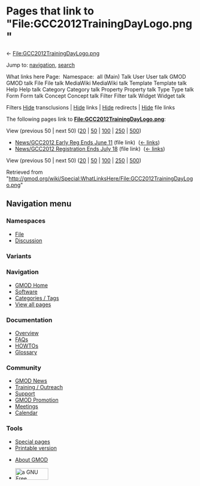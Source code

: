 <div id="mw-page-base" class="noprint">

</div>

<div id="mw-head-base" class="noprint">

</div>

<div id="content" class="mw-body" role="main">

<span id="top"></span>

<div id="mw-js-message" style="display:none;">

</div>



# <span dir="auto">Pages that link to "File:GCC2012TrainingDayLogo.png"</span>

<div id="bodyContent">

<div id="contentSub">

←
[File:GCC2012TrainingDayLogo.png](/wiki/File:GCC2012TrainingDayLogo.png "File:GCC2012TrainingDayLogo.png")

</div>

<div id="jump-to-nav" class="mw-jump">

Jump to: [navigation](#mw-navigation), [search](#p-search)

</div>

<div id="mw-content-text">

What links here Page:  Namespace:  all (Main) Talk User User talk GMOD
GMOD talk File File talk MediaWiki MediaWiki talk Template Template talk
Help Help talk Category Category talk Property Property talk Type Type
talk Form Form talk Concept Concept talk Filter Filter talk Widget
Widget talk

Filters
[Hide](/mediawiki/index.php?title=Special:WhatLinksHere/File:GCC2012TrainingDayLogo.png&hidetrans=1 "Special:WhatLinksHere/File:GCC2012TrainingDayLogo.png")
transclusions \|
[Hide](/mediawiki/index.php?title=Special:WhatLinksHere/File:GCC2012TrainingDayLogo.png&hidelinks=1 "Special:WhatLinksHere/File:GCC2012TrainingDayLogo.png")
links \|
[Hide](/mediawiki/index.php?title=Special:WhatLinksHere/File:GCC2012TrainingDayLogo.png&hideredirs=1 "Special:WhatLinksHere/File:GCC2012TrainingDayLogo.png")
redirects \|
[Hide](/mediawiki/index.php?title=Special:WhatLinksHere/File:GCC2012TrainingDayLogo.png&hideimages=1 "Special:WhatLinksHere/File:GCC2012TrainingDayLogo.png")
file links

The following pages link to
**[File:GCC2012TrainingDayLogo.png](/wiki/File:GCC2012TrainingDayLogo.png "File:GCC2012TrainingDayLogo.png")**:

View (previous 50 \| next 50)
([20](/mediawiki/index.php?title=Special:WhatLinksHere/File:GCC2012TrainingDayLogo.png&limit=20 "Special:WhatLinksHere/File:GCC2012TrainingDayLogo.png")
\|
[50](/mediawiki/index.php?title=Special:WhatLinksHere/File:GCC2012TrainingDayLogo.png&limit=50 "Special:WhatLinksHere/File:GCC2012TrainingDayLogo.png")
\|
[100](/mediawiki/index.php?title=Special:WhatLinksHere/File:GCC2012TrainingDayLogo.png&limit=100 "Special:WhatLinksHere/File:GCC2012TrainingDayLogo.png")
\|
[250](/mediawiki/index.php?title=Special:WhatLinksHere/File:GCC2012TrainingDayLogo.png&limit=250 "Special:WhatLinksHere/File:GCC2012TrainingDayLogo.png")
\|
[500](/mediawiki/index.php?title=Special:WhatLinksHere/File:GCC2012TrainingDayLogo.png&limit=500 "Special:WhatLinksHere/File:GCC2012TrainingDayLogo.png"))

- [News/GCC2012 Early Reg Ends June
  11](/wiki/News/GCC2012_Early_Reg_Ends_June_11 "News/GCC2012 Early Reg Ends June 11")
  (file link) ‎ <span class="mw-whatlinkshere-tools">([←
  links](/mediawiki/index.php?title=Special:WhatLinksHere&target=News%2FGCC2012+Early+Reg+Ends+June+11 "Special:WhatLinksHere"))</span>
- [News/GCC2012 Registration Ends July
  18](/wiki/News/GCC2012_Registration_Ends_July_18 "News/GCC2012 Registration Ends July 18")
  (file link) ‎ <span class="mw-whatlinkshere-tools">([←
  links](/mediawiki/index.php?title=Special:WhatLinksHere&target=News%2FGCC2012+Registration+Ends+July+18 "Special:WhatLinksHere"))</span>

View (previous 50 \| next 50)
([20](/mediawiki/index.php?title=Special:WhatLinksHere/File:GCC2012TrainingDayLogo.png&limit=20 "Special:WhatLinksHere/File:GCC2012TrainingDayLogo.png")
\|
[50](/mediawiki/index.php?title=Special:WhatLinksHere/File:GCC2012TrainingDayLogo.png&limit=50 "Special:WhatLinksHere/File:GCC2012TrainingDayLogo.png")
\|
[100](/mediawiki/index.php?title=Special:WhatLinksHere/File:GCC2012TrainingDayLogo.png&limit=100 "Special:WhatLinksHere/File:GCC2012TrainingDayLogo.png")
\|
[250](/mediawiki/index.php?title=Special:WhatLinksHere/File:GCC2012TrainingDayLogo.png&limit=250 "Special:WhatLinksHere/File:GCC2012TrainingDayLogo.png")
\|
[500](/mediawiki/index.php?title=Special:WhatLinksHere/File:GCC2012TrainingDayLogo.png&limit=500 "Special:WhatLinksHere/File:GCC2012TrainingDayLogo.png"))

</div>

<div class="printfooter">

Retrieved from
"<http://gmod.org/wiki/Special:WhatLinksHere/File:GCC2012TrainingDayLogo.png>"

</div>

<div id="catlinks" class="catlinks catlinks-allhidden">

</div>

<div class="visualClear">

</div>

</div>

</div>

<div id="mw-navigation">

## Navigation menu

<div id="mw-head">



<div id="left-navigation">

<div id="p-namespaces" class="vectorTabs" role="navigation"
aria-labelledby="p-namespaces-label">

### Namespaces

- <span id="ca-nstab-image"><a href="/wiki/File:GCC2012TrainingDayLogo.png" accesskey="c"
  title="View the file page [c]">File</a></span>
- <span id="ca-talk"><a
  href="/mediawiki/index.php?title=File_talk:GCC2012TrainingDayLogo.png&amp;action=edit&amp;redlink=1"
  accesskey="t"
  title="Discussion about the content page [t]">Discussion</a></span>

</div>

<div id="p-variants" class="vectorMenu emptyPortlet" role="navigation"
aria-labelledby="p-variants-label">

### 

### Variants[](#)

<div class="menu">

</div>

</div>

</div>

<div id="right-navigation">





</div>



</div>

</div>

</div>

<div id="mw-panel">

<div id="p-logo" role="banner">

<a href="/wiki/Main_Page"
style="background-image: url(http://gmod.org/images/GMOD-cogs.png);"
title="Visit the main page"></a>

</div>

<div id="p-Navigation" class="portal" role="navigation"
aria-labelledby="p-Navigation-label">

### Navigation

<div class="body">

- <span id="n-GMOD-Home">[GMOD Home](/wiki/Main_Page)</span>
- <span id="n-Software">[Software](/wiki/GMOD_Components)</span>
- <span id="n-Categories-.2F-Tags">[Categories /
  Tags](/wiki/Categories)</span>
- <span id="n-View-all-pages">[View all
  pages](/wiki/Special:AllPages)</span>

</div>

</div>

<div id="p-Documentation" class="portal" role="navigation"
aria-labelledby="p-Documentation-label">

### Documentation

<div class="body">

- <span id="n-Overview">[Overview](/wiki/Overview)</span>
- <span id="n-FAQs">[FAQs](/wiki/Category:FAQ)</span>
- <span id="n-HOWTOs">[HOWTOs](/wiki/Category:HOWTO)</span>
- <span id="n-Glossary">[Glossary](/wiki/Glossary)</span>

</div>

</div>

<div id="p-Community" class="portal" role="navigation"
aria-labelledby="p-Community-label">

### Community

<div class="body">

- <span id="n-GMOD-News">[GMOD News](/wiki/GMOD_News)</span>
- <span id="n-Training-.2F-Outreach">[Training /
  Outreach](/wiki/Training_and_Outreach)</span>
- <span id="n-Support">[Support](/wiki/Support)</span>
- <span id="n-GMOD-Promotion">[GMOD
  Promotion](/wiki/GMOD_Promotion)</span>
- <span id="n-Meetings">[Meetings](/wiki/Meetings)</span>
- <span id="n-Calendar">[Calendar](/wiki/Calendar)</span>

</div>

</div>

<div id="p-tb" class="portal" role="navigation"
aria-labelledby="p-tb-label">

### Tools

<div class="body">

- <span id="t-specialpages"><a href="/wiki/Special:SpecialPages" accesskey="q"
  title="A list of all special pages [q]">Special pages</a></span>
- <span id="t-print"><a
  href="/mediawiki/index.php?title=Special:WhatLinksHere/File:GCC2012TrainingDayLogo.png&amp;printable=yes"
  rel="alternate" accesskey="p"
  title="Printable version of this page [p]">Printable version</a></span>

</div>

</div>

</div>

</div>

<div id="footer" role="contentinfo">

- <span id="footer-places-about">[About
  GMOD](/wiki/GMOD:About "GMOD:About")</span>

<!-- -->

- <span id="footer-copyrightico">[<img src="http://www.gnu.org/graphics/gfdl-logo-small.png" width="88"
  height="31" alt="a GNU Free Documentation License" />](http://www.gnu.org/licenses/fdl-1.3.html)</span>


<div style="clear:both">

</div>

</div>
